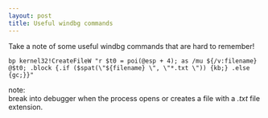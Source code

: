 ```yaml
---
layout: post
title: Useful windbg commands
---
```


Take a note of some useful windbg commands that are hard to remember!

```
bp kernel32!CreateFileW "r $t0 = poi(@esp + 4); as /mu ${/v:filename} @$t0; .block {.if ($spat(\"${filename} \", \"*.txt \")) {kb;} .else {gc;}}"
```

note:  
break into debugger when the process opens or creates a file with a *.txt* file extension.
